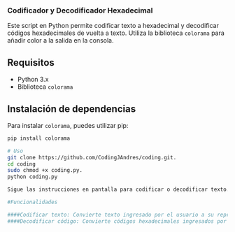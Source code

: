 ### Codificador y Decodificador Hexadecimal

Este script en Python permite codificar texto a hexadecimal y decodificar códigos hexadecimales de vuelta a texto. Utiliza la biblioteca `colorama` para añadir color a la salida en la consola.

## Requisitos

- Python 3.x
- Biblioteca `colorama`

## Instalación de dependencias

Para instalar `colorama`, puedes utilizar pip:

```bash
pip install colorama

# Uso
git clone https://github.com/CodingJAndres/coding.git.
cd coding
sudo chmod +x coding.py.
python coding.py

Sigue las instrucciones en pantalla para codificar o decodificar texto.

#Funcionalidades

####Codificar texto: Convierte texto ingresado por el usuario a su representación hexadecimal.
####Decodificar código: Convierte códigos hexadecimales ingresados por el usuario de vuelta a texto legible.

